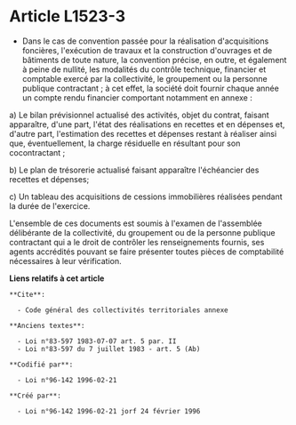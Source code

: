 # Article L1523-3

- Dans le cas de convention passée pour la réalisation d'acquisitions foncières, l'exécution de travaux et la construction
d'ouvrages et de bâtiments de toute nature, la convention précise, en outre, et également à peine de nullité, les modalités
du contrôle technique, financier et comptable exercé par la collectivité, le groupement ou la personne publique contractant ;
à cet effet, la société doit fournir chaque année un compte rendu financier comportant notamment en annexe :

a) Le bilan prévisionnel actualisé des activités, objet du contrat, faisant apparaître, d'une part, l'état des réalisations
en recettes et en dépenses et, d'autre part, l'estimation des recettes et dépenses restant à réaliser ainsi que,
éventuellement, la charge résiduelle en résultant pour son cocontractant ;

b) Le plan de trésorerie actualisé faisant apparaître l'échéancier des recettes et dépenses;

c) Un tableau des acquisitions de cessions immobilières réalisées pendant la durée de l'exercice.

L'ensemble de ces documents est soumis à l'examen de l'assemblée délibérante de la collectivité, du groupement ou de la
personne publique contractant qui a le droit de contrôler les renseignements fournis, ses agents accrédités pouvant se faire
présenter toutes pièces de comptabilité nécessaires à leur vérification.

**Liens relatifs à cet article**

	**Cite**:

	  - Code général des collectivités territoriales annexe

	**Anciens textes**:

	  - Loi n°83-597 1983-07-07 art. 5 par. II
	  - Loi n°83-597 du 7 juillet 1983 - art. 5 (Ab)

	**Codifié par**:

	  - Loi n°96-142 1996-02-21

	**Créé par**:

	  - Loi n°96-142 1996-02-21 jorf 24 février 1996
